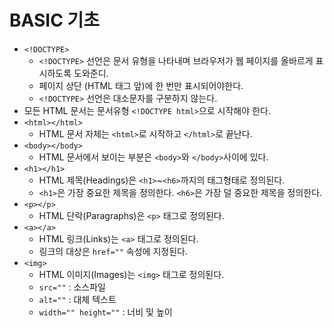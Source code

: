 # BASIC 기초
- `<!DOCTYPE>`
  - `<!DOCTYPE>` 선언은 문서 유형을 나타내며 브라우저가 웹 페이지를 올바르게 표시하도록 도와준디.
  - 페이지 상단 (HTML 태그 앞)에 한 번만 표시되어야한다.
  - `<!DOCTYPE>` 선언은 대소문자를 구분하지 않는다.
- 모든 HTML 문서는 문서유형 `<!DOCTYPE html>`으로 시작해야 한다.
- `<html></html>`
  - HTML 문서 자체는 `<html>`로 시작하고 `</html>`로 끝난다.
- `<body></body>`
  - HTML 문서에서 보이는 부분은 `<body>`와 `</body>`사이에 있다.
- `<h1></h1>`
  - HTML 제목(Headings)은 `<h1>`~`<h6>`까지의 태그형태로 정의된다.
  - `<h1>`은 가장 중요한 제목을 정의한다. `<h6>`은 가장 덜 중요한 제목을 정의한다.
- `<p></p>`
  - HTML 단락(Paragraphs)은 `<p>` 태그로 정의된다.
- `<a></a>`
  - HTML 링크(Links)는 `<a>` 태그로 정의된다.
  - 링크의 대상은 `href=""` 속성에 지정된다.
- `<img>`
  - HTML 이미지(Images)는 `<img>` 태그로 정의된다.
  - `src=""` : 소스파일
  - `alt=""` : 대체 텍스트
  - `width="" height=""` : 너비 및 높이